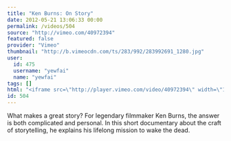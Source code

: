 ```yaml
---
title: "Ken Burns: On Story"
date: 2012-05-21 13:06:33 00:00
permalink: /videos/504
source: "http://vimeo.com/40972394"
featured: false
provider: "Vimeo"
thumbnail: "http://b.vimeocdn.com/ts/283/992/283992691_1280.jpg"
user:
  id: 475
  username: "yewfai"
  name: "yewfai"
tags: []
html: "<iframe src=\"http://player.vimeo.com/video/40972394\" width=\"1280\" height=\"720\" frameborder=\"0\" webkitallowfullscreen mozallowfullscreen allowfullscreen></iframe>"
id: 504
---
```


What makes a great story? For legendary filmmaker Ken Burns, the answer is both complicated and personal. In this short documentary about the craft of storytelling, he explains his lifelong mission to wake the dead.
